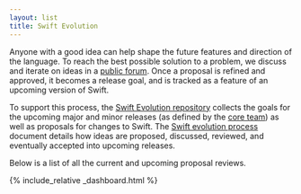 ```yaml
---
layout: list
title: Swift Evolution
---
```


Anyone with a good idea can help shape the future features and direction of the language.
To reach the best possible solution to a problem,
we discuss and iterate on ideas in a
[public forum](/community/#swift-evolution).
Once a proposal is refined and approved,
it becomes a release goal,
and is tracked as a feature of an upcoming version of Swift.

To support this process,
the [Swift Evolution repository](https://github.com/apple/swift-evolution)
collects the goals for the upcoming major and minor releases
(as defined by the [core team](/community/#core-team))
as well as proposals for changes to Swift.
The [Swift evolution process](https://github.com/apple/swift-evolution/blob/main/process.md) document details how ideas are
proposed, discussed, reviewed, and eventually accepted into upcoming releases.

Below is a list of all the current and upcoming proposal reviews.

{% include_relative _dashboard.html %}
